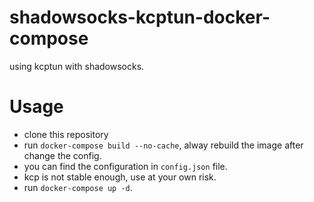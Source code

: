 # shadowsocks-kcptun-docker-compose

using kcptun with shadowsocks.

# Usage

- clone this repository
- run `docker-compose build --no-cache`, alway rebuild the image after change the config.
- you can find the configuration in `config.json` file.
- kcp is not stable enough, use at your own risk.
- run `docker-compose up -d`.


